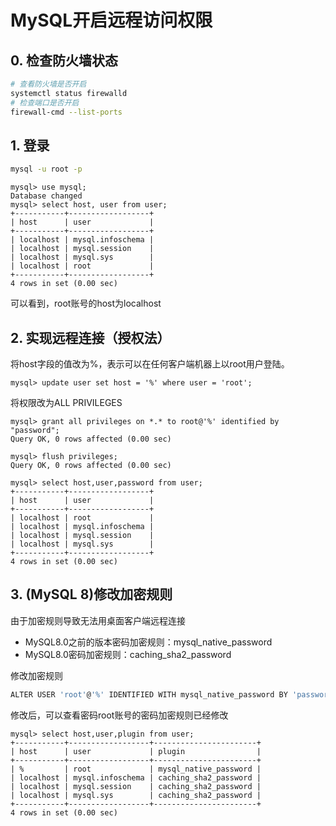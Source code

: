 # MySQL开启远程访问权限

## 0. 检查防火墙状态

```bash
# 查看防火墙是否开启
systemctl status firewalld
# 检查端口是否开启
firewall-cmd --list-ports
```

## 1. 登录

```bash
mysql -u root -p
```

```mysql
mysql> use mysql;
Database changed
mysql> select host, user from user;
+-----------+------------------+
| host      | user             |
+-----------+------------------+
| localhost | mysql.infoschema |
| localhost | mysql.session    |
| localhost | mysql.sys        |
| localhost | root             |
+-----------+------------------+
4 rows in set (0.00 sec)
```

可以看到，root账号的host为localhost

## 2. 实现远程连接（授权法）

将host字段的值改为%，表示可以在任何客户端机器上以root用户登陆。

```mysql
mysql> update user set host = '%' where user = 'root';
```

将权限改为ALL PRIVILEGES

```mysql
mysql> grant all privileges on *.* to root@'%' identified by "password";
Query OK, 0 rows affected (0.00 sec)

mysql> flush privileges;
Query OK, 0 rows affected (0.00 sec)

mysql> select host,user,password from user;
+-----------+------------------+
| host      | user             |
+-----------+------------------+
| localhost | root             |
| localhost | mysql.infoschema |
| localhost | mysql.session    |
| localhost | mysql.sys        |
+-----------+------------------+
4 rows in set (0.00 sec)
```

## 3. (MySQL 8)修改加密规则

由于加密规则导致无法用桌面客户端远程连接

- MySQL8.0之前的版本密码加密规则：mysql_native_password
- MySQL8.0密码加密规则：caching_sha2_password

修改加密规则

```bash
ALTER USER 'root'@'%' IDENTIFIED WITH mysql_native_password BY 'password';
```

修改后，可以查看密码root账号的密码加密规则已经修改

```mysql
mysql> select host,user,plugin from user;
+-----------+------------------+-----------------------+
| host      | user             | plugin                |
+-----------+------------------+-----------------------+
| %         | root             | mysql_native_password |
| localhost | mysql.infoschema | caching_sha2_password |
| localhost | mysql.session    | caching_sha2_password |
| localhost | mysql.sys        | caching_sha2_password |
+-----------+------------------+-----------------------+
4 rows in set (0.00 sec)
```
